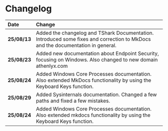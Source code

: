 # Changelog

|Date|Change|
|:---|:-----|
|**25/08/13**|Added the changelog and TShark Documentation. Introduced some fixes and correction to MkDocs and the documentation in general.|
|**25/08/23**|Added new documentation about Endpoint Security, focusing on Windows. Also changed to new domain athenlyx.com|
|**25/08/24**|Added Windows Core Processes documentation. Also extended MkDocs functionality by using the Keyboard Keys function.|
|**25/08/29**|Added Sysinternals documentation. Changed a few paths and fixed a few mistakes.|
|**25/08/24**|Added Windows Core Processes documentation. Also extended mkdocs functionality by using the Keyboard Keys function.|